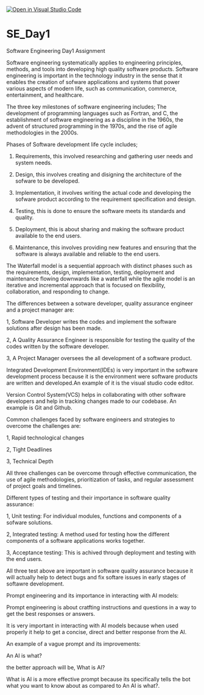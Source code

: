 [![Open in Visual Studio Code](https://classroom.github.com/assets/open-in-vscode-2e0aaae1b6195c2367325f4f02e2d04e9abb55f0b24a779b69b11b9e10269abc.svg)](https://classroom.github.com/online_ide?assignment_repo_id=15568034&assignment_repo_type=AssignmentRepo)
# SE_Day1
Software Engineering Day1 Assignment

Software engineering systematically applies to engineering principles, methods, and tools into developing high quality software products. 
Software engineering is important in the technology industry in the sense that it enables the creation of sofware applications and systems that power various aspects of modern life, such as communication, commerce, entertainment, and healthcare.

The three key milestones of software engineering includes; The development of programming languages such as Fortran, and C, the establishment of software engineering as a discipline in the 1960s, the advent of structured programming in the 1970s, and the rise of agile methodologies in the 2000s.

Phases of Software development life cycle includes;

1. Requirements, this involved researching and gathering user needs and system needs.

2. Design, this involves creating and disigning the architecture of the sofware to be developed.

3. Implementation, it involves writing the actual code and developing the sofware product according to the requirement specification and design.

4. Testing, this is done to ensure the software meets its standards and quality.

5. Deployment, this is about sharing and making the software product available to the end users.
6. Maintenance, this involves providing new features and ensuring that the software is always available and reliable to the end users. 

The Waterfall model is a sequential approach with distinct phases such as the requirements, design, implementation, testing, deployment and maintenance flowing downwards like a waterfall while the agile model is an
iterative and incremental approach that is focused on flexibility, collaboration, and responding to change.

The differences between a sotware developer, quality assurance engineer and a project manager are:

1, Software Developer writes the codes and implement the software solutions after design has been made.

2, A Quality Assurance Engineer is responsible for testing the quality of the codes written by the software developer.

3, A Project Manager oversees the all development of a software product.

Integrated Development Environment(IDEs) is very important in the software development process because it is the environment were software products are written and developed.An example of it is the visual studio code editor.

Version Control System(VCS) helps in collaborating with other software developers and help in tracking changes made to our codebase. An example is Git and Github.

Common challenges faced by software engineers and strategies to overcome the challenges are:

1, Rapid technological changes 

2, Tight Deadlines

3, Technical Depth

All three challenges can be overcome through effective communication, the use of agile methodologies, prioritization of tasks, and regular assessment of project goals and timelines.

Different types of testing and their importance in software quality assurance:

1, Unit testing: For individual modules, functions and components of a sofware solutions.

2, Integrated testing: A method used for testing how the different components of a software applications works together.

3, Acceptance testing: This is achived through deployment and testing with the end users.

All three test above are important in software quality assurance because it will actually help to detect bugs and fix softare issues in early stages of softawre development.

Prompt engineering and its importance in interacting with AI models:

Prompt engineering is about cratfting instructions and questions in a way to get the best responses or answers.

It is very important in interacting with AI models because when used properly it help to get a concise, direct and better response from the AI.

An example of a vague prompt and its improvements:

An AI is what?

the better approach will be, What is AI?

What is AI is a more effective prompt because its specifically tells the bot what you want to know about as compared to An AI is what?.
